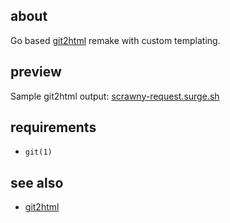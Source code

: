 ## about

Go based [git2html](https://github.com/Hypercubed/git2html) remake with custom templating.

## preview

Sample git2html output:
[scrawny-request.surge.sh](https://scrawny-request.surge.sh)

## requirements

- `git(1)`

## see also

- [git2html](https://github.com/Hypercubed/git2html)
